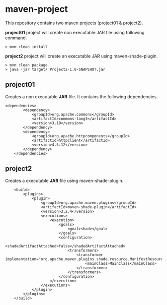 # maven-project

This repository contains two maven projects (project01 & project2).

**project01** project will create non executable JAR file using following command.

```
> mvn clean install
```
**project2** project will create an executable JAR using maven-shade-plugin.

```
> mvn clean package
> java -jar target/ Project2-1.0-SNAPSHOT.jar
```

## project01

Creates a non executable **JAR** file. It contains the following dependencies.

```
<dependencies>
        <dependency>
            <groupId>org.apache.commons</groupId>
            <artifactId>commons-lang3</artifactId>
            <version>3.10</version>
        </dependency>
        <dependency>
            <groupId>org.apache.httpcomponents</groupId>
            <artifactId>httpclient</artifactId>
            <version>4.5.12</version>
        </dependency>
    </dependencies>
```

## project2

Creates a executable **JAR** file using maven-shade-plugin.
```
    <build>
        <plugins>
            <plugin>
                <groupId>org.apache.maven.plugins</groupId>
                <artifactId>maven-shade-plugin</artifactId>
                <version>3.2.4</version>
                <executions>
                    <execution>
                        <goals>
                            <goal>shade</goal>
                        </goals>
                        <configuration>
                            <shadedArtifactAttached>false</shadedArtifactAttached>
                            <transformers>
                                <transformer implementation="org.apache.maven.plugins.shade.resource.ManifestResourceTransformer">
                                    <mainClass>MainClass</mainClass>
                                </transformer>
                            </transformers>
                        </configuration>
                    </execution>
                </executions>
            </plugin>
        </plugins>
    </build>
```
